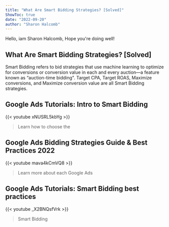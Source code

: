 ```yaml
---
title: "What Are Smart Bidding Strategies? [Solved]"
ShowToc: true 
date: "2022-09-20"
author: "Sharon Halcomb" 
---
```


Hello, iam Sharon Halcomb, Hope you're doing well!
## What Are Smart Bidding Strategies? [Solved]
Smart Bidding refers to bid strategies that use machine learning to optimize for conversions or conversion value in each and every auction—a feature known as “auction-time bidding". Target CPA, Target ROAS, Maximize conversions, and Maximize conversion value are all Smart Bidding strategies.

## Google Ads Tutorials: Intro to Smart Bidding
{{< youtube xNUSRL5kbYg >}}
>Learn how to choose the 

## Google Ads Bidding Strategies Guide & Best Practices 2022
{{< youtube mava4kCmVQ8 >}}
>Learn more about each Google Ads 

## Google Ads Tutorials: Smart Bidding best practices
{{< youtube _X2BNQsfVrk >}}
>Smart Bidding

